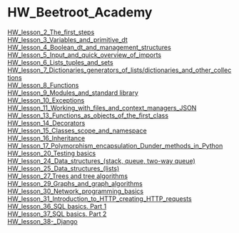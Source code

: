 # HW_Beetroot_Academy
[HW_lesson_2_The_first_steps](https://github.com/KrokhaVolpe/HW_Beetroot_Academy/tree/main/HW_lesson_2)<br/>
[HW_lesson_3_Variables_and_primitive_dt](https://github.com/KrokhaVolpe/HW_Beetroot_Academy/tree/main/HW_lesson_3)<br/>
[HW_lesson_4_Boolean_dt_and_management_structures](https://github.com/KrokhaVolpe/HW_Beetroot_Academy/blob/main/HW_lesson_4)<br/>
[HW_lesson_5_Input_and_quick_overview_of_imports](https://github.com/KrokhaVolpe/HW_Beetroot_Academy/tree/main/HW_lesson_5)<br/>
[HW_lesson_6_Lists_tuples_and_sets](https://github.com/KrokhaVolpe/HW_Beetroot_Academy/tree/main/HW_lesson_6)<br/>
[HW_lesson_7_Dictionaries_generators_of_lists/dictionaries_and_other_collections](https://github.com/KrokhaVolpe/HW_Beetroot_Academy/tree/main/HW_lesson_7)<br/>
[HW_lesson_8_Functions](https://github.com/KrokhaVolpe/HW_Beetroot_Academy/tree/main/HW_lesson_8)<br/>
[HW_lesson_9_Modules_and_standard library](https://github.com/KrokhaVolpe/HW_Beetroot_Academy/tree/main/HW_lesson_9)<br/>
[HW_lesson_10_Exceptions](https://github.com/KrokhaVolpe/HW_Beetroot_Academy/tree/main/HW_lesson_10)<br/>
[HW_lesson_11_Working_with_files_and_context_managers_JSON](https://github.com/KrokhaVolpe/HW_Beetroot_Academy/tree/main/HW_lesson_11)<br/>
[HW_lesson_13_Functions_as_objects_of_the_first_class](https://github.com/KrokhaVolpe/HW_Beetroot_Academy/tree/main/HW_lesson_13)<br/>
[HW_lesson_14_Decorators](https://github.com/KrokhaVolpe/HW_Beetroot_Academy/tree/main/HW_lesson_14)<br/>
[HW_lesson_15_Classes_scope_and_namespace](https://github.com/KrokhaVolpe/HW_Beetroot_Academy/tree/main/HW_lesson_15)<br/>
[HW_lesson_16_Inheritance](https://github.com/KrokhaVolpe/HW_Beetroot_Academy/tree/main/HW_lesson_16)<br/>
[HW_lesson_17_Polymorphism_encapsulation_Dunder_methods_in_Python](https://github.com/KrokhaVolpe/HW_Beetroot_Academy/tree/main/HW_lesson_17)<br/>
[HW_lesson_20_Testing basics](https://github.com/KrokhaVolpe/HW_Beetroot_Academy/tree/main/HW_lesson_20)<br/>
[HW_lesson_24_Data_structures_(stack, queue, two-way queue)](https://github.com/KrokhaVolpe/HW_Beetroot_Academy/tree/main/lesson_24)<br/>
[HW_lesson_25_Data_structures_(lists)](https://github.com/KrokhaVolpe/HW_Beetroot_Academy/tree/main/HW_lesson_25)<br/>
[HW_lesson_27_Trees and tree algorithms](https://github.com/KrokhaVolpe/HW_Beetroot_Academy/tree/main/HW_lesson_27)<br/>
[HW_lesson_29_Graphs_and_graph_algorithms](https://github.com/KrokhaVolpe/HW_Beetroot_Academy/tree/main/HW_lesson_29)<br/>
[HW_lesson_30_Network_programming_basics](https://github.com/KrokhaVolpe/HW_Beetroot_Academy/tree/main/HW_lesson_30)<br/>
[HW_lesson_31_Introduction_to_HTTP_creating_HTTP_requests](https://github.com/KrokhaVolpe/HW_Beetroot_Academy/tree/main/HW_lesson_31)<br/>
[HW_lesson_36_SQL basics. Part 1](https://github.com/KrokhaVolpe/HW_Beetroot_Academy/tree/main/HW_lesson_36)<br/>
[HW_lesson_37_SQL basics. Part 2](https://github.com/KrokhaVolpe/HW_Beetroot_Academy/tree/main/HW_lesson_37)<br/>
[HW_lesson_38-_Django](https://github.com/KrokhaVolpe/HW_Beetroot_Academy/tree/main/HW_Notes_dj_project/HW_lesson_2)<br/>















